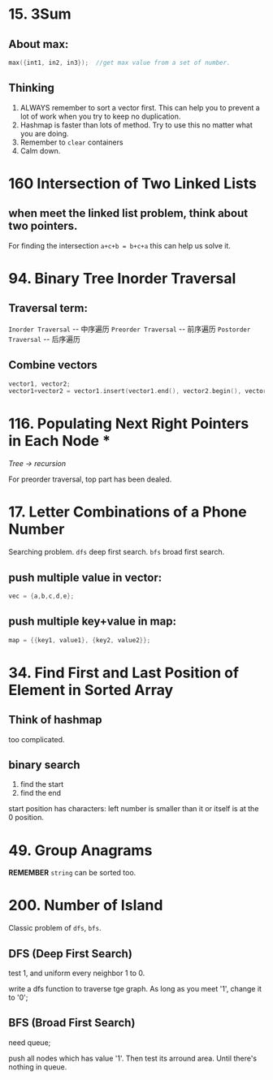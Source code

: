 # 15. 3Sum
## About max:
```cpp
max({int1, in2, in3});  //get max value from a set of number.
```
## Thinking
1. ALWAYS remember to sort a vector first. This can help you to prevent a lot of work when you try to keep no duplication.
2. Hashmap is faster than lots of method. Try to use this no matter what you are doing.
3. Remember to `clear` containers
4. Calm down.

# 160 Intersection of Two Linked Lists
## when meet the linked list problem, think about two pointers.
For finding the intersection
`a+c+b = b+c+a`
this can help us solve it.

# 94. Binary Tree Inorder Traversal
## Traversal term:
`Inorder Traversal` -- 中序遍历
`Preorder Traversal` -- 前序遍历
`Postorder Traversal` -- 后序遍历

## Combine vectors
```cpp
vector1, vector2;
vector1+vector2 = vector1.insert(vector1.end(), vector2.begin(), vector2.end());
```

# 116. Populating Next Right Pointers in Each Node *
*Tree -> recursion*

For preorder traversal, top part has been dealed. 



# 17. Letter Combinations of a Phone Number
Searching problem. `dfs` deep first search. `bfs` broad first search.
## push multiple value in vector:
```cpp
vec = {a,b,c,d,e};
```

## push multiple key+value in map:
```cpp
map = {{key1, value1}, {key2, value2}};
```

# 34. Find First and Last Position of Element in Sorted Array
## Think of hashmap
too complicated.
## binary search
1. find the start
2. find the end

start position has characters:  left number is smaller than it or itself is at the 0 position.


# 49. Group Anagrams

**REMEMBER**
`string` can be sorted too.


# 200. Number of Island
Classic problem of `dfs`, `bfs`.

## DFS (Deep First Search)
test 1, and uniform every neighbor 1 to 0. 

write a dfs function to traverse tge graph. As long as you meet '1', change it to '0';

## BFS (Broad First Search)
need queue;

push all nodes which has value '1'. Then test its arround area. Until there's nothing in queue.



